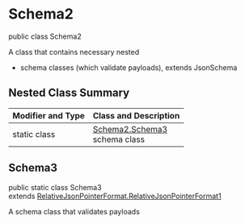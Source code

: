 # Schema2
public class Schema2

A class that contains necessary nested
- schema classes (which validate payloads), extends JsonSchema

## Nested Class Summary
| Modifier and Type | Class and Description |
| ----------------- | ---------------------- |
| static class | [Schema2.Schema3](#schema3)<br> schema class |

## Schema3
public static class Schema3<br>
extends [RelativeJsonPointerFormat.RelativeJsonPointerFormat1](../../../../../../../../components/schemas/RelativeJsonPointerFormat.md#relativejsonpointerformat1)

A schema class that validates payloads
